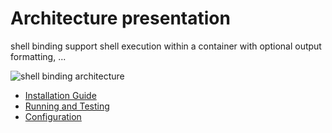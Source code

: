 # Architecture presentation

shell binding support shell execution within a container with optional output formatting, ...

![shell binding architecture](assets/shell_binding_archi.png)

* [Installation Guide](./2-installation_guide.html)
* [Running and Testing](./3-configuration.html)
* [Configuration](./4-running_and_testing.html)